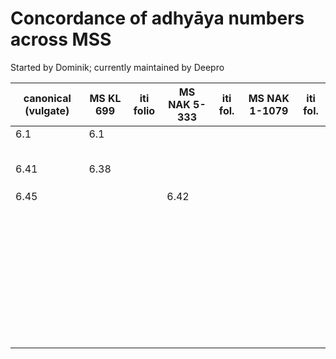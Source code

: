 # Concordance of adhyāya numbers across MSS
Started by Dominik; currently maintained by Deepro

| canonical (vulgate) | MS KL 699 | iti folio | MS NAK  5-333 | iti fol. | MS NAK 1-1079 | iti fol. |
| ------------------- | --------- | --------- | ------------- | -------- | ------------- | -------- |
| 6.1                 | 6.1       |           |               |          |               |          |
|                     |           |           |               |          |               |          |
|                     |           |           |               |          |               |          |
|                     |           |           |               |          |               |          |
|                     |           |           |               |          |               |          |
|                     |           |           |               |          |               |          |
| 6.41                | 6.38      |           |               |          |               |          |
|                     |           |           |               |          |               |          |
|                     |           |           |               |          |               |          |
|                     |           |           |               |          |               |          |
| 6.45                |           |           | 6.42          |          |               |          |
|                     |           |           |               |          |               |          |
|                     |           |           |               |          |               |          |
|                     |           |           |               |          |               |          |
|                     |           |           |               |          |               |          |
|                     |           |           |               |          |               |          |
|                     |           |           |               |          |               |          |
|                     |           |           |               |          |               |          |
|                     |           |           |               |          |               |          |
|                     |           |           |               |          |               |          |
|                     |           |           |               |          |               |          |
|                     |           |           |               |          |               |          |
|                     |           |           |               |          |               |          |
|                     |           |           |               |          |               |          |
|                     |           |           |               |          |               |          |
|                     |           |           |               |          |               |          |
|                     |           |           |               |          |               |          |
|                     |           |           |               |          |               |          |
|                     |           |           |               |          |               |          |
|                     |           |           |               |          |               |          |
|                     |           |           |               |          |               |          |
|                     |           |           |               |          |               |          |
|                     |           |           |               |          |               |          |
|                     |           |           |               |          |               |          |
|                     |           |           |               |          |               |          |
|                     |           |           |               |          |               |          |
|                     |           |           |               |          |               |          |
|                     |           |           |               |          |               |          |
|                     |           |           |               |          |               |          |
|                     |           |           |               |          |               |          |
|                     |           |           |               |          |               |          |
|                     |           |           |               |          |               |          |
|                     |           |           |               |          |               |          |
|                     |           |           |               |          |               |          |
|                     |           |           |               |          |               |          |
|                     |           |           |               |          |               |          |
|                     |           |           |               |          |               |          |
|                     |           |           |               |          |               |          |
|                     |           |           |               |          |               |          |

